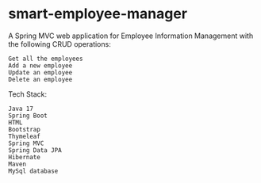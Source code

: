 # smart-employee-manager
A Spring MVC web application for Employee Information Management with the following CRUD operations:

    Get all the employees
    Add a new employee
    Update an employee
    Delete an employee

Tech Stack:

    Java 17
    Spring Boot
    HTML
    Bootstrap
    Thymeleaf
    Spring MVC
    Spring Data JPA
    Hibernate
    Maven
    MySql database

